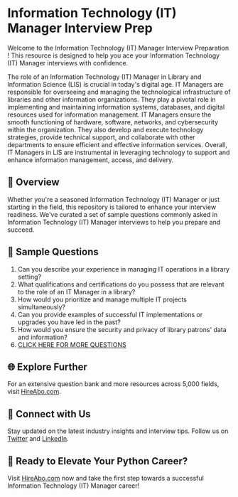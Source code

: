 # Information Technology (IT) Manager Interview Prep

Welcome to the Information Technology (IT) Manager Interview Preparation ! This resource is designed to help you ace your Information Technology (IT) Manager interviews with confidence.

The role of an Information Technology (IT) Manager in Library and Information Science (LIS) is crucial in today's digital age. IT Managers are responsible for overseeing and managing the technological infrastructure of libraries and other information organizations. They play a pivotal role in implementing and maintaining information systems, databases, and digital resources used for information management. IT Managers ensure the smooth functioning of hardware, software, networks, and cybersecurity within the organization. They also develop and execute technology strategies, provide technical support, and collaborate with other departments to ensure efficient and effective information services. Overall, IT Managers in LIS are instrumental in leveraging technology to support and enhance information management, access, and delivery.

## 🚀 Overview

Whether you're a seasoned Information Technology (IT) Manager or just starting in the field, this repository is tailored to enhance your interview readiness. We've curated a set of sample questions commonly asked in Information Technology (IT) Manager interviews to help you prepare and succeed.

## 📝 Sample Questions

1. Can you describe your experience in managing IT operations in a library setting?
2. What qualifications and certifications do you possess that are relevant to the role of an IT Manager in a library?
3. How would you prioritize and manage multiple IT projects simultaneously?
4. Can you provide examples of successful IT implementations or upgrades you have led in the past?
5. How would you ensure the security and privacy of library patrons' data and information?
6. [CLICK HERE FOR MORE QUESTIONS](https://hireabo.com/job/18_1_22/Information%20Technology%20IT%20Manager)

## 🌐 Explore Further

For an extensive question bank and more resources across 5,000 fields, visit [HireAbo.com](https://www.hireabo.com).

## 📱 Connect with Us

Stay updated on the latest industry insights and interview tips. Follow us on [Twitter](https://twitter.com/hireabo) and [LinkedIn](https://www.linkedin.com/in/hire-abo-3609972a8/).

## 🚀 Ready to Elevate Your Python Career?

Visit [HireAbo.com](https://www.hireabo.com) now and take the first step towards a successful Information Technology (IT) Manager career!